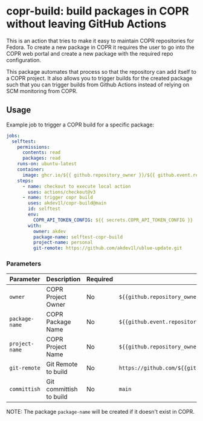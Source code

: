 # copr-build: build packages in COPR without leaving GitHub Actions

This is an action that tries to make it easy to maintain COPR repositories for Fedora.
To create a new package in COPR it requires the user to go into the COPR web portal and create a new package
with the required repo configuration.

This package automates that process so that the repository can add itself to a COPR project. It also allows you
to trigger builds for the created package such that you can trigger builds from Github Actions instead of relying on
SCM monitoring from COPR.

## Usage

Example job to trigger a COPR build for a specific package:

```yaml
jobs:
  selftest:
    permissions:
      contents: read
      packages: read
    runs-on: ubuntu-latest
    container:
      image: ghcr.io/${{ github.repository_owner }}/${{ github.event.repository.name }}/copr-build:latest
    steps:
      - name: checkout to execute local action
        uses: actions/checkout@v3
      - name: trigger copr build
        uses: akdev1l/copr-build@main
        id: selftest
        env:
          COPR_API_TOKEN_CONFIG: ${{ secrets.COPR_API_TOKEN_CONFIG }}
        with:
          owner: akdev
          package-name: selftest-copr-build
          project-name: personal
          git-remote: https://github.com/akdev1l/ublue-update.git
```

### Parameters

|Parameter|Description|Required|Default|
|---------|-----------|--------|-------|
|`owner`|COPR Project Owner|No|`${{github.repository_owner}}`|
|`package-name`|COPR Package Name|No|`${{github.event.repository.name}}`|
|`project-name`|COPR Project Name|No|`${{github.repository_owner}}`|
|`git-remote`|Git Remote to build|No|`https://github.com/${{github.repository_owner}}/${{github.event.repository.name}}`|
|`committish`|Git committish to build|No|`main`|

NOTE: The package `package-name` will be created if it doesn't exist in COPR.
